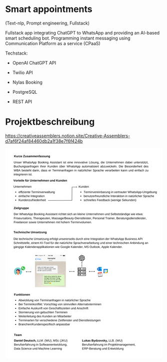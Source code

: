 # Smart appointments
(Text-nlp,
Prompt engineering, Fullstack)

Fullstack app integrating ChatGPT to WhatsApp and providing an AI-based smart scheduling bot. Programming instant messaging using Communication Platform as a service (CPaaS)

Techstack:

- OpenAI ChatGPT API 

- Twilio API

- Nylas Booking

- PostgreSQL

- REST API

# Projektbeschreibung

https://creativeassemblers.notion.site/Creative-Assemblers-d7af6f24af84460db2a1f38e7f6f424b

![img.png](img.png)

# 